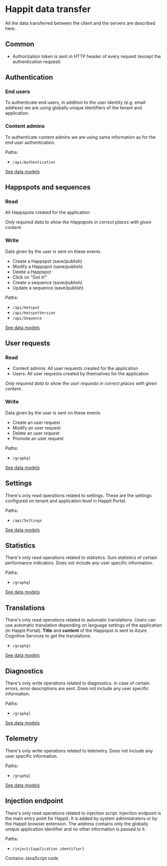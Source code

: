 # Happit data transfer

All the data transferred between the client and the servers are described here.

## Common

- Authorization token is sent in HTTP header of every request (except the authentication request)

## Authentication

### End users

To authenticate end users, in addition to the user identity (e.g. email address) we are using globally unique identifiers of the tenant and application.

### Content admins

To authenticate content admins we are using same information as for the end user authentication.

Paths:

- `/api/Authentication`

[See data models](./data-transfer/authentication.md)

## Happspots and sequences

### Read

All Happspots created for the application

*Only required data to show the Happspots in correct places with given content.*

### Write

Data given by the user is sent on these events

- Create a Happspot (save/publish)
- Modify a Happspot (save/publish)
- Delete a Happspot
- Click on "Got it!"
- Create a sequence (save/publish)
- Update a sequence (save/publish)

Paths:

- `/api/Hotspot`
- `/api/HotspotVersion`
- `/api/Sequence`

[See data models](./data-transfer/happspot.md)

## User requests

### Read

- Content admins: All user requests created for the application
- Users: All user requests created by themselves for the application

*Only required data to show the user requests in correct places with given content.*

### Write

Data given by the user is sent on these events

- Create an user request
- Modify an user request
- Delete an user request
- Promote an user request

Paths:

- `/graphql`

[See data models](./data-transfer/user-request.md)

## Settings

There's only read operations related to settings. These are the settings configured on tenant and application level in Happit Portal.

Paths:

- `/api/Settings`

[See data models](./data-transfer/settings.md)

## Statistics

There's only read operations related to statistics. Sum statistics of certain performance indicators. Does not include any user specific information.

Paths:

- `/graphql`

[See data models](./data-transfer/statistics.md)

## Translations

There's only read operations related to automatic translations. Users can use automatic translation depending on language settings of the application (in Happit Portal). **Title** and **content** of the Happspot is sent to Azure Cognitive Services to get the translations.

- `/graphql`

[See data models](./data-transfer/translations.md)

## Diagnostics

There's only write operations related to diagnostics. In case of certain errors, error descriptions are sent. Does not include any user specific information.

Paths:

- `/graphql`

[See data models](./data-transfer/diagnostics.md)

## Telemetry

There's only write operations related to telemetry. Does not include any user specific information.

Paths:

- `/graphql`

[See data models](./data-transfer/telemetry.md)

## Injection endpoint

There's only read operations related to injection script. Injection endpoint is the main entry point for Happit. It is added by system administrators or by the Happit browser extension. The address contains only the globally unique application identifier and no other information is passed to it.

Paths:

- `/inject/{application identifier}`

Contains JavaScript code

